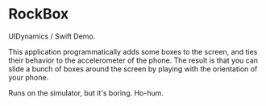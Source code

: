 RockBox
=======

UIDynamics / Swift Demo. 

This application programmatically adds some boxes to the screen, and ties their behavior to the accelerometer
of the phone. The result is that you can slide a bunch of boxes around the screen by playing with the orientation
of your phone.

Runs on the simulator, but it's boring. Ho-hum.

